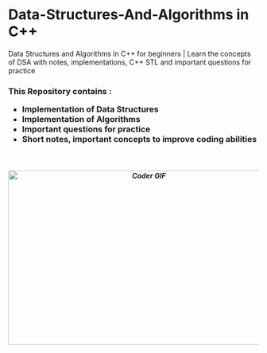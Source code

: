 # Data-Structures-And-Algorithms in C++
Data Structures and Algorithms in C++ for beginners | Learn the concepts of DSA with notes, implementations, C++ STL and important questions for practice

<h3>This Repository contains : 
<ul type="square">
<li> Implementation of Data Structures
<li> Implementation of Algorithms
<li> Important questions for practice
<li> Short notes, important concepts to improve coding abilities
</ul>
</h3>

<br> 

<h5 align="center">

<img alt="Coder GIF" height=350 width=550 src="https://media.tenor.com/D5crolYtMjUAAAAC/batman-thinking.gif" />

</h5>

